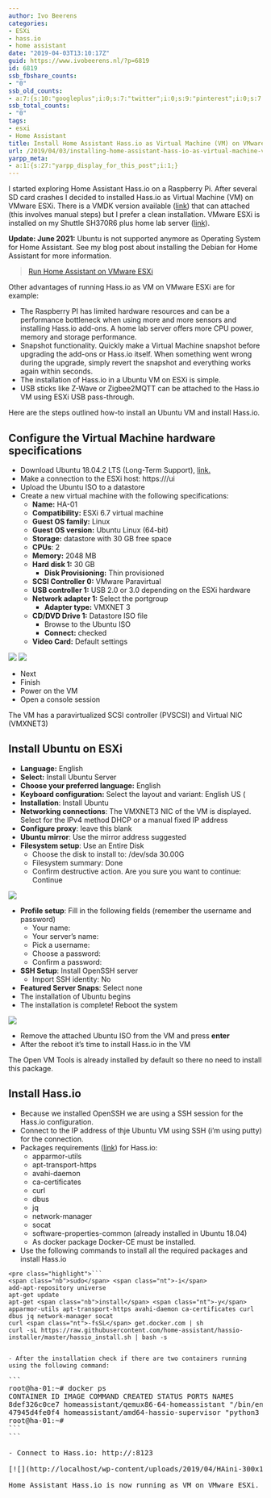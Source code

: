 ```yaml
---
author: Ivo Beerens
categories:
- ESXi
- hass.io
- home assistant
date: "2019-04-03T13:10:17Z"
guid: https://www.ivobeerens.nl/?p=6819
id: 6819
ssb_fbshare_counts:
- "0"
ssb_old_counts:
- a:7:{s:10:"googleplus";i:0;s:7:"twitter";i:0;s:9:"pinterest";i:0;s:7:"fbshare";i:0;s:8:"linkedin";i:0;s:6:"reddit";i:0;s:6:"tumblr";i:0;}
ssb_total_counts:
- "0"
tags:
- esxi
- Home Assistant
title: Install Home Assistant Hass.io as Virtual Machine (VM) on VMware ESXi
url: /2019/04/03/installing-home-assistant-hass-io-as-virtual-machine-vm-on-vmware-esxi/
yarpp_meta:
- a:1:{s:27:"yarpp_display_for_this_post";i:1;}
---
```


I started exploring Home Assistant Hass.io on a Raspberry Pi. After several SD card crashes I decided to installed Hass.io as Virtual Machine (VM) on VMware ESXi. There is a VMDK version available ([link](http://localhost/2019/01/15/install-home-assistant-hass-io-in-vmware-workstation/)) that can attached (this involves manual steps) but I prefer a clean installation. VMware ESXi is installed on my Shuttle SH370R6 plus home lab server ([link](http://localhost/2019/01/30/home-lab-extension-with-a-shuttle-sh370r6-plus/)).

**Update: June 2021:** Ubuntu is not supported anymore as Operating System for Home Assistant. See my blog post about installing the Debian for Home Assistant for more information.

> [Run Home Assistant on VMware ESXi](http://localhost/2021/06/21/run-home-assistant-supervised-as-virtual-machine-vm-on-vmware-esxi/)

<iframe class="wp-embedded-content" data-secret="Fzq1DsvKgR" frameborder="0" height="338" marginheight="0" marginwidth="0" sandbox="allow-scripts" scrolling="no" security="restricted" src="http://localhost/2021/06/21/run-home-assistant-supervised-as-virtual-machine-vm-on-vmware-esxi/embed/#?secret=1WeNoWWejW#?secret=Fzq1DsvKgR" style="position: absolute; clip: rect(1px, 1px, 1px, 1px);" title="“Run Home Assistant on VMware ESXi” — ivobeerens.nl" width="600"></iframe>

Other advantages of running Hass.io as VM on VMware ESXi are for example:

- The Raspberry PI has limited hardware resources and can be a performance bottleneck when using more and more sensors and installing Hass.io add-ons. A home lab server offers more CPU power, memory and storage performance.
- Snapshot functionality. Quickly make a Virtual Machine snapshot before upgrading the add-ons or Hass.io itself. When something went wrong during the upgrade, simply revert the snapshot and everything works again within seconds.
- The installation of Hass.io in a Ubuntu VM on ESXi is simple.
- USB sticks like Z-Wave or Zigbee2MQTT can be attached to the Hass.io VM using ESXi USB pass-through.

Here are the steps outlined how-to install an Ubuntu VM and install Hass.io.

## Configure the Virtual Machine hardware specifications

- Download Ubuntu 18.04.2 LTS (Long-Term Support), [link.](https://www.ubuntu.com/download/server)
- Make a connection to the ESXi host: https://<ip-address>/ui
- Upload the Ubuntu ISO to a datastore
- Create a new virtual machine with the following specifications: 
    - **Name:** HA-01
    - **Compatibility:** ESXi 6.7 virtual machine
    - **Guest OS family:** Linux
    - **Guest OS version:** Ubuntu Linux (64-bit)
    - **Storage:** datastore with 30 GB free space
    - **CPUs**: 2
    - **Memory:** 2048 MB
    - **Hard disk 1:** 30 GB 
        - **Disk Provisioning:** Thin provisioned
    - **SCSI Controller 0:** VMware Paravirtual
    - **USB controller 1:** USB 2.0 or 3.0 depending on the ESXi hardware
    - **Network adapter 1:** Select the portgroup 
        - **Adapter type:** VMXNET 3
    - **CD/DVD Drive 1:** Datastore ISO file 
        - Browse to the Ubuntu ISO
        - **Connect:** checked
    - **Video Card:** Default settings

[![](http://localhost/wp-content/uploads/2019/04/1-300x201.png)](http://localhost/wp-content/uploads/2019/04/1.png) [![](http://localhost/wp-content/uploads/2019/04/2-300x202.png)](http://localhost/wp-content/uploads/2019/04/2.png)

- Next
- Finish
- Power on the VM
- Open a console session

The VM has a paravirtualized SCSI controller (PVSCSI) and Virtual NIC (VMXNET3)

## Install Ubuntu on ESXi

- **Language:** English
- **Select:** Install Ubuntu Server
- **Choose your preferred language:** English
- **Keyboard configuration:** Select the layout and variant: English US (
- **Installation**: Install Ubuntu
- **Networking connections**: The VMXNET3 NIC of the VM is displayed. Select for the IPv4 method DHCP or a manual fixed IP address
- **Configure proxy**: leave this blank
- **Ubuntu mirror**: Use the mirror address suggested
- **Filesystem setup**: Use an Entire Disk 
    - Choose the disk to install to: /dev/sda 30.00G
    - Filesystem summary: Done
    - Confirm destructive action. Are you sure you want to continue: Continue

[![](http://localhost/wp-content/uploads/2019/04/filesystem-summary-300x226.png)](http://localhost/wp-content/uploads/2019/04/filesystem-summary.png)

- **Profile setup**: Fill in the following fields (remember the username and password) 
    - Your name:
    - Your server’s name:
    - Pick a username:
    - Choose a password:
    - Confirm a password:
- **SSH Setup**: Install OpenSSH server 
    - Import SSH identity: No
- **Featured Server Snaps**: Select none
- The installation of Ubuntu begins
- The installation is complete! Reboot the system

[![](http://localhost/wp-content/uploads/2019/04/completed-300x234.png)](http://localhost/wp-content/uploads/2019/04/completed.png)

- Remove the attached Ubuntu ISO from the VM and press **enter**
- After the reboot it’s time to install Hass.io in the VM

The Open VM Tools is already installed by default so there no need to install this package.

## Install Hass.io

- Because we installed OpenSSH we are using a SSH session for the Hass.io configuration.
- Connect to the IP address of thje Ubuntu VM using SSH (i’m using putty) for the connection.
- Packages requirements ([link](https://www.home-assistant.io/hassio/installation/)) for Hass.io: 
    - apparmor-utils
    - apt-transport-https
    - avahi-daemon
    - ca-certificates
    - curl
    - dbus
    - jq
    - network-manager
    - socat
    - software-properties-common (already installed in Ubuntu 18.04)
    - As docker package Docker-CE must be installed.
- Use the following commands to install all the required packages and install Hass.io

```
<pre class="highlight">```
<span class="nb">sudo</span> <span class="nt">-i</span>
add-apt-repository universe
apt-get update
apt-get <span class="nb">install</span> <span class="nt">-y</span> apparmor-utils apt-transport-https avahi-daemon ca-certificates curl dbus jq network-manager socat
curl <span class="nt">-fsSL</span> get.docker.com | sh
curl -sL https://raw.githubusercontent.com/home-assistant/hassio-installer/master/hassio_install.sh | bash -s
```
```

- After the installation check if there are two containers running using the following command:

```
<pre class="highlight">```
<span class="nt">root@ha-01:~# docker ps
CONTAINER ID IMAGE COMMAND CREATED STATUS PORTS NAMES
8def326c0ce7 homeassistant/qemux86-64-homeassistant "/bin/entry.sh pytho…" About a minute ago Up About a minute homeassistant
47945d4fe0f4 homeassistant/amd64-hassio-supervisor "python3 -m hassio" 2 minutes ago Up 2 minutes hassio_supervisor
root@ha-01:~#</span>
```
```

- Connect to Hass.io: http://<IP address>:8123

[![](http://localhost/wp-content/uploads/2019/04/HAini-300x161.png)](http://localhost/wp-content/uploads/2019/04/HAini.png)

Home Assistant Hass.io is now running as VM on VMware ESXi.
